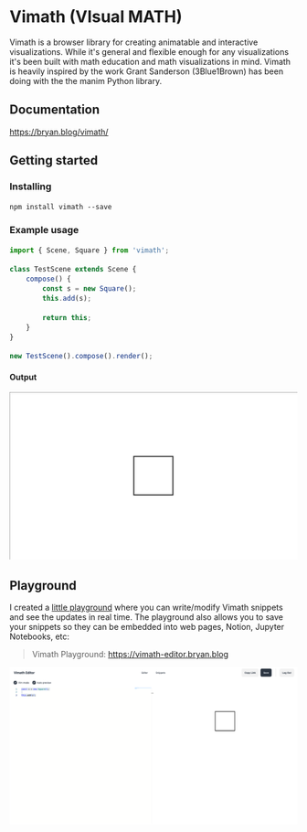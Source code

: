 # Vimath (VIsual MATH)

Vimath is a browser library for creating animatable and interactive visualizations. While it's general and flexible enough for any visualizations
it's been built with math education and math visualizations in mind. Vimath is heavily inspired by the work Grant Sanderson (3Blue1Brown) has been doing with the the manim Python library.

## Documentation
https://bryan.blog/vimath/

## Getting started

### Installing

```npm install vimath --save```

### Example usage

```ts
import { Scene, Square } from 'vimath';

class TestScene extends Scene {
    compose() {
        const s = new Square();
        this.add(s);

        return this;
    }
}

new TestScene().compose().render();
```

#### Output
![alt text](assets/image.png)

## Playground

I created a [little playground](https://vimath-editor.bryan.blog) where you can write/modify Vimath snippets and see the updates in real time. The playground also allows you to save your snippets so they can be embedded into web pages, Notion, Jupyter Notebooks, etc:

> Vimath Playground: https://vimath-editor.bryan.blog

![alt text](assets/vimath_playground.png)